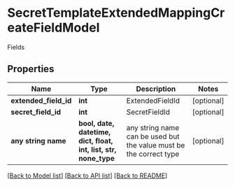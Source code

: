# SecretTemplateExtendedMappingCreateFieldModel

Fields

## Properties
Name | Type | Description | Notes
------------ | ------------- | ------------- | -------------
**extended_field_id** | **int** | ExtendedFieldId | [optional] 
**secret_field_id** | **int** | SecretFieldId | [optional] 
**any string name** | **bool, date, datetime, dict, float, int, list, str, none_type** | any string name can be used but the value must be the correct type | [optional]

[[Back to Model list]](../README.md#documentation-for-models) [[Back to API list]](../README.md#documentation-for-api-endpoints) [[Back to README]](../README.md)


